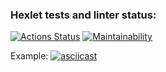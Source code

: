 ### Hexlet tests and linter status:
[![Actions Status](https://github.com/IxxyDev/java-project-lvl1/workflows/hexlet-check/badge.svg)](https://github.com/IxxyDev/java-project-lvl1/actions)
[![Maintainability](https://api.codeclimate.com/v1/badges/d8f5a61f67524eecff0a/maintainability)](https://codeclimate.com/github/IxxyDev/java-project-lvl1/maintainability)

Example:
[![asciicast](https://asciinema.org/a/xtvetH05Y7qdQ4Eo6tBxfIBe8.png)](https://asciinema.org/a/xtvetH05Y7qdQ4Eo6tBxfIBe8)